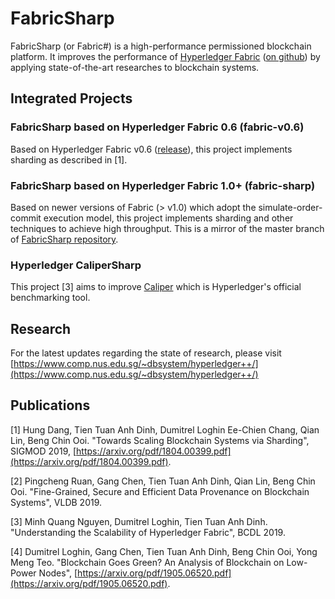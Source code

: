 # FabricSharp

FabricSharp (or Fabric#) is a high-performance permissioned blockchain platform. It improves the performance of [Hyperledger Fabric](https://www.hyperledger.org/projects/fabric) ([on github](https://github.com/hyperledger/fabric)) by applying state-of-the-art researches to blockchain systems. 

## Integrated Projects

### FabricSharp based on Hyperledger Fabric 0.6 (fabric-v0.6)

Based on Hyperledger Fabric v0.6 ([release](https://github.com/hyperledger/fabric/releases/tag/v0.6.0-preview)), this project implements sharding as described in [1].

### FabricSharp based on Hyperledger Fabric 1.0+ (fabric-sharp)

Based on newer versions of Fabric (> v1.0) which adopt the simulate-order-commit execution model, this project implements sharding and other techniques to achieve high throughput. This is a mirror of the master branch of [FabricSharp repository](https://github.com/ooibc88/FabricSharp).

### Hyperledger CaliperSharp

This project \[3] aims to improve [Caliper](https://www.hyperledger.org/projects/caliper) which is Hyperledger's official benchmarking tool.

## Research

For the latest updates regarding the state of research, please visit [https://www.comp.nus.edu.sg/~dbsystem/hyperledger++/](https://www.comp.nus.edu.sg/~dbsystem/hyperledger++/)

## Publications

\[1] Hung Dang, Tien Tuan Anh Dinh, Dumitrel Loghin Ee-Chien Chang, Qian Lin, Beng Chin Ooi. "Towards Scaling Blockchain Systems via Sharding", SIGMOD 2019, [https://arxiv.org/pdf/1804.00399.pdf](https://arxiv.org/pdf/1804.00399.pdf).

\[2] Pingcheng Ruan, Gang Chen, Tien Tuan Anh Dinh, Qian Lin, Beng Chin Ooi. "Fine-Grained, Secure and Efficient Data Provenance on Blockchain Systems", VLDB 2019. 

\[3] Minh Quang Nguyen, Dumitrel Loghin, Tien Tuan Anh Dinh. "Understanding the Scalability of Hyperledger Fabric", BCDL 2019.

\[4] Dumitrel Loghin, Gang Chen, Tien Tuan Anh Dinh, Beng Chin Ooi, Yong Meng Teo. "Blockchain Goes Green? An Analysis of Blockchain on Low-Power Nodes", [https://arxiv.org/pdf/1905.06520.pdf](https://arxiv.org/pdf/1905.06520.pdf).


